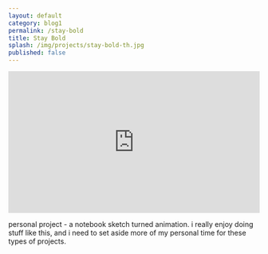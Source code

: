 ```yaml
---
layout: default
category: blog1
permalink: /stay-bold
title: Stay Bold
splash: /img/projects/stay-bold-th.jpg
published: false
---
```


<div class='vid-frame' style="width: 100%; height: 0px; padding-bottom:56.25%; position:relative;">
<iframe src="http://player.vimeo.com/video/20312523" width="100%" height="100%" style="position:absolute" frameborder="0" webkitAllowFullScreen="webkitAllowFullScreen" mozallowfullscreen="mozallowfullscreen" allowFullScreen="allowFullScreen"> </iframe>
</div>

personal project - a notebook sketch turned animation. i really enjoy doing stuff like this, and i need to set aside more of my personal time for these types of projects.